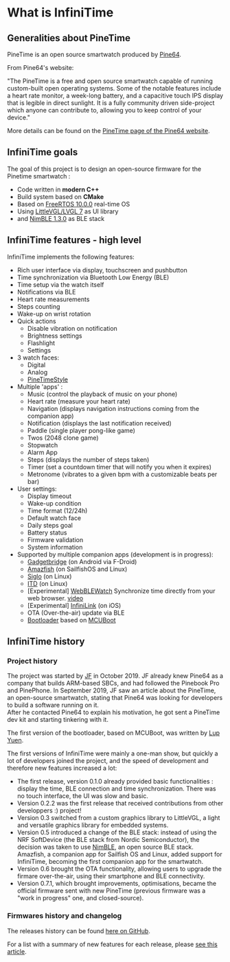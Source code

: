 # What is InfiniTime
## Generalities about PineTime

PineTime is an open source smartwatch produced by
[Pine64](https://www.pine64.org).

From Pine64's website:

"The PineTime is a free and open source smartwatch capable of running
custom-built open operating systems. Some of the notable features include a
heart rate monitor, a week-long battery, and a capacitive touch IPS display that
is legible in direct sunlight. It is a fully community driven side-project which
anyone can contribute to, allowing you to keep control of your device."

More details can be found on the [PineTime page of the Pine64
website](https://www.pine64.org/pinetime/).

## InfiniTime goals

The goal of this project is to design an open-source firmware for the Pinetime
smartwatch :

- Code written in **modern C++**
- Build system based on **CMake**
- Based on [FreeRTOS 10.0.0](https://freertos.org/) real-time OS
- Using [LittleVGL/LVGL 7](https://lvgl.io/) as UI library
- and [NimBLE 1.3.0](https://github.com/apache/mynewt-nimble) as BLE stack

## InfiniTime features - high level

InfiniTime implements the following features:

- Rich user interface via display, touchscreen and pushbutton
- Time synchronization via Bluetooth Low Energy (BLE)
- Time setup via the watch itself
- Notifications via BLE
- Heart rate measurements
- Steps counting
- Wake-up on wrist rotation
- Quick actions
  - Disable vibration on notification
  - Brightness settings
  - Flashlight
  - Settings
- 3 watch faces:
  - Digital
  - Analog
  - [PineTimeStyle](https://wiki.pine64.org/wiki/PineTimeStyle)
- Multiple 'apps' :
  - Music (control the playback of music on your phone)
  - Heart rate (measure your heart rate)
  - Navigation (displays navigation instructions coming from the companion app)
  - Notification (displays the last notification received)
  - Paddle (single player pong-like game)
  - Twos (2048 clone game)
  - Stopwatch
  - Alarm App
  - Steps (displays the number of steps taken)
  - Timer (set a countdown timer that will notify you when it expires)
  - Metronome (vibrates to a given bpm with a customizable beats per bar)
- User settings:
  - Display timeout
  - Wake-up condition
  - Time format (12/24h)
  - Default watch face
  - Daily steps goal
  - Battery status
  - Firmware validation
  - System information
- Supported by multiple companion apps (development is in progress):
  - [Gadgetbridge](https://codeberg.org/Freeyourgadget/Gadgetbridge/) (on Android via F-Droid)
  - [Amazfish](https://openrepos.net/content/piggz/amazfish) (on SailfishOS and Linux)
  - [Siglo](https://github.com/alexr4535/siglo) (on Linux)
  - [ITD](https://gitea.arsenm.dev/Arsen6331/itd/) (on Linux)
  - [Experimental] [WebBLEWatch](https://hubmartin.github.io/WebBLEWatch/) Synchronize time directly from your web browser. [video](https://youtu.be/IakiuhVDdrY)
  - [Experimental] [InfiniLink](https://github.com/xan-m/InfiniLink) (on iOS)
  - OTA (Over-the-air) update via BLE
  - [Bootloader](https://github.com/JF002/pinetime-mcuboot-bootloader) based on
    [MCUBoot](https://www.mcuboot.com/)

## InfiniTime history

### Project history

The project was started by [JF](https://github.com/JF002/) in October 2019.
JF already knew Pine64 as a company that builds ARM-based SBCs, and had
followed the Pinebook Pro and PinePhone.
In September 2019, JF saw an article about the PineTime, an open-source
smartwatch, stating that Pine64 was looking for developers to build a software
running on it.   
After he contacted Pine64 to explain his motivation, he got sent a PineTime dev
kit and starting tinkering with it.

The first version of the bootloader, based on MCUBoot, was written by [Lup
Yuen](https://lupyuen.github.io/).

The first versions of InfiniTime were mainly a one-man show, but quickly a lot
of developers joined the project, and the speed of development and therefore new
features increased a lot:

- The first release, version 0.1.0 already provided basic functionalities :
  display the time, BLE connection and time synchronization. There was no touch
  interface, the UI was slow and basic.
- Version 0.2.2 was the first release that received contributions from other
  developpers :)
  project!
- Version 0.3 switched from a custom graphics library to LittleVGL, a light and
  versatile graphics library for embedded systems. 
- Version 0.5 introduced a change of the BLE stack: instead of using the NRF
  SoftDevice (the BLE stack from Nordic Semiconductor), the decision was taken
  to use [NimBLE](https://github.com/apache/mynewt-nimble), an open source BLE
  stack.   
  Amazfish, a companion app for Sailfish OS and Linux, added support for
  InfiniTime, becoming the first companion app for the smartwatch. 
- Version 0.6 brought the OTA functionality, allowing users to upgrade the
  firmare over-the-air, using their smartphone and BLE connectivity. 
- Version 0.7.1, which brought improvements, optimisations, became the official
  firmware sent with new PineTime (previous firmware was a "work in progress"
  one, and closed-source).

### Firmwares history and changelog

The releases history can be found [here on
GitHub](https://github.com/InfiniTimeOrg/InfiniTime/releases).   

For a list with a summary of new features for each release, please [see this
article](https://www.ncartron.org/pinetimes-infinitime-firmwares-history60.html).

